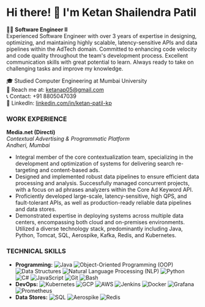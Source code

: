 # Hi there! 👋 I'm Ketan Shailendra Patil

👨‍💻 **Software Engineer II**  
Experienced Software Engineer with over 3 years of expertise in designing, optimizing, and maintaining highly scalable, latency-sensitive APIs and data pipelines within the AdTech domain. Committed to enhancing code velocity and code quality throughout the team's development process. Excellent communication skills with great potential to learn. Always ready to take on challenging tasks and improve my knowledge.

🎓 Studied Computer Engineering at Mumbai University  
📧 Reach me at: ketanap05@gmail.com  
📞 Contact: +91 8805047039  
🔗 LinkedIn: [linkedin.com/in/ketan-patil-kp](linkedin.com/in/ketan-patil-kp)  

### WORK EXPERIENCE
**Media.net (Directi)**  
_Contextual Advertising & Programmatic Platform_  
_Andheri, Mumbai_ 

- Integral member of the core contextualization team, specializing in the development and optimization of systems for delivering search re-targeting and content-based ads.
- Designed and implemented robust data pipelines to ensure efficient data processing and analysis. Successfully managed concurrent projects, with a focus on ad phrases analyzers within the Core Ad Keyword API.
- Proficiently developed large-scale, latency-sensitive, high QPS, and fault-tolerant APIs, as well as production-ready reliable data pipelines and data stores.
- Demonstrated expertise in deploying systems across multiple data centers, encompassing both cloud and on-premises environments. Utilized a diverse technology stack, predominantly including Java, Python, Tomcat, SQL, Aerospike, Kafka, Redis, and Kubernetes.

### TECHNICAL SKILLS
- **Programming:** ![Java](https://img.shields.io/badge/Java-informational?style=flat&logo=java&logoColor=white&color=007396) ![Object-Oriented Programming (OOP)](https://img.shields.io/badge/OOP-informational?style=flat&color=blue) ![Data Structures](https://img.shields.io/badge/Data%20Structures-informational?style=flat&color=green) ![Natural Language Processing (NLP)](https://img.shields.io/badge/NLP-informational?style=flat&color=orange) ![Python](https://img.shields.io/badge/Python-informational?style=flat&logo=python&logoColor=white&color=3776AB) ![C#](https://img.shields.io/badge/C%23-informational?style=flat&logo=c-sharp&logoColor=white&color=239120) ![JavaScript](https://img.shields.io/badge/JavaScript-informational?style=flat&logo=javascript&logoColor=white&color=F7DF1E) ![Git](https://img.shields.io/badge/Git-informational?style=flat&logo=git&logoColor=white&color=F05032) ![Bash](https://img.shields.io/badge/Bash-informational?style=flat&logo=gnu-bash&logoColor=white&color=4EAA25)
- **DevOps:** ![Kubernetes](https://img.shields.io/badge/Kubernetes-informational?style=flat&logo=kubernetes&logoColor=white&color=326CE5) ![GCP](https://img.shields.io/badge/GCP-informational?style=flat&logo=google-cloud&logoColor=white&color=4285F4) ![AWS](https://img.shields.io/badge/AWS-informational?style=flat&logo=amazon-aws&logoColor=white&color=232F3E) ![Jenkins](https://img.shields.io/badge/Jenkins-informational?style=flat&logo=jenkins&logoColor=white&color=D24939) ![Docker](https://img.shields.io/badge/Docker-informational?style=flat&logo=docker&logoColor=white&color=2496ED) ![Grafana](https://img.shields.io/badge/Grafana-informational?style=flat&logo=grafana&logoColor=white&color=F46800) ![Prometheus](https://img.shields.io/badge/Prometheus-informational?style=flat&logo=prometheus&logoColor=white&color=E6522C)
- **Data Stores:** ![SQL](https://img.shields.io/badge/SQL-informational?style=flat&logo=sql&logoColor=white&color=blue) ![Aerospike](https://img.shields.io/badge/Aerospike-informational?style=flat&color=blueviolet) ![Redis](https://img.shields.io/badge/Redis-informational?style=flat&logo=redis&logoColor=white&color=red)
